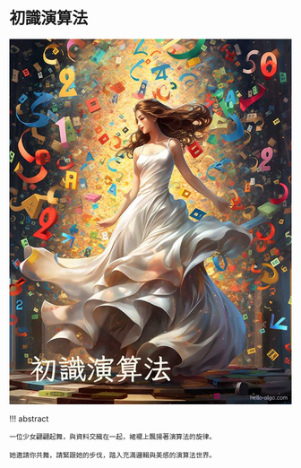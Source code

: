 # 初識演算法

![初識演算法](../assets/covers/chapter_introduction.jpg)

!!! abstract

    一位少女翩翩起舞，與資料交織在一起，裙襬上飄揚著演算法的旋律。
    
    她邀請你共舞，請緊跟她的步伐，踏入充滿邏輯與美感的演算法世界。
